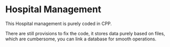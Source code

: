 # Hospital Management 
This Hospital management is purely coded in CPP.

There are still provisions to fix the code, it stores data purely based on files, which are cumbersome, you can link a database for smooth operations.

